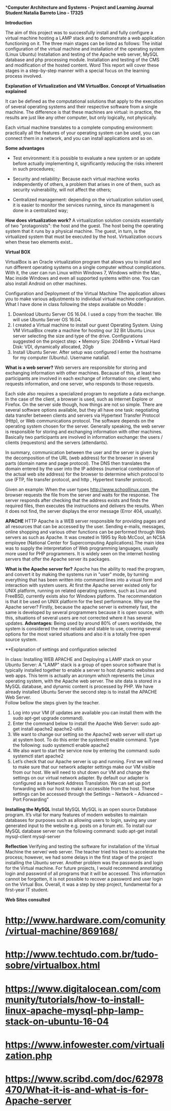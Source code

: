 ***Computer Architecture and Systems - Project and Learning Journal
Student Natalia Barreto Lino - 17325**

**Introduction**

The aim of this project was to successfully install and fully configure a virtual machine hosting a LAMP stack and to demonstrate a web application functioning on it. The three main stages can be listed as follows:
The initial configuration of the virtual machine and installation of the operating system (Linux Ubuntu)
Installation and testing of the Apache web server, MySQL database and php processing module.
Installation and testing of the CMS and modification of the hosted content. Word 
This report will cover these stages in a step-by-step manner with a special focus on the learning process involved.

**Explanation of Virtualization and VM VirtualBox. 
Concept of Virtualisation explained**

It can be defined as the computational solutions that apply to the execution of several operating systems and their respective software from a single machine. The difference is that these machines are virtual: in practice, the results are just like any other computer, but only logically, not physically.

Each virtual machine translates to a complete computing environment: practically all the features of your operating system can be used, you can connect them in a network, and you can install applications and so on. 

**Some advantages**
- Test environment: it is possible to evaluate a new system or an update before actually implementing it, significantly reducing the risks inherent in such procedures;

- Security and reliability: Because each virtual machine works independently of others, a problem that arises in one of them, such as security vulnerability, will not affect the others;

- Centralized management: depending on the virtualization solution used, it is easier to monitor the services running, since its management is done in a centralized way;

**How does virtualization work?** 
A virtualization solution consists essentially of two "protagonists": the host and the guest. The host being the operating system that it runs by a physical machine. The guest, in turn, is the virtualized system that must be executed by the host. Virtualization occurs when these two elements exist..

**Virtual BOX**

VirtualBox is an Oracle virtualization program that allows you to install and run different operating systems on a single computer without complications. With it, the user can run Linux within Windows 7, Windows within the Mac, Mac inside Windows and even all supported systems within one. You can also install Android on other machines.

Configuration and Deployment of the Virtual Machine 
The application allows you to make various adjustments to individual virtual machine configuration. What I have done in class following the steps available on Moddle :

1.	Download Ubuntu Server OS 16.04. I used a copy from the teacher. We will use Ubuntu Server OS 16.04.
2.	 I created a Virtual machine to install our guest Operating System. Using VM VirtualBox create a machine for hosting our 32 Bit Ubuntu Linux server selecting the size and type of the drive. Configurations suggested on the project step: • Memory Size: 2048mb • Virtual Hard Disk: VDI, dynamically allocated, 20gb 
3.	 Install Ubuntu Server. After setup was configured I enter the hostname for my computer (Ubuntu). Username natalia1. 

**What is a web server?**
Web servers are responsible for storing and exchanging information with other machines. Because of this, at least two participants are involved in each exchange of information: one client, who requests information, and one server, who responds to those requests.

Each side also requires a specialized program to negotiate a data exchange. In the case of the client, a browser is used, such as Internet Explore or Firefox. On the server side though, how things are not so simple. There are several software options available, but they all have one task: negotiating data transfer between clients and servers via Hypertext Transfer Protocol (Http), or Web communications protocol. The software depends on the operating system chosen for the server.
Generally speaking, the web server is responsible for storing and exchanging information with other machines. Basically two participants are involved in information exchange: the users / clients (requestors) and the servers (attendants).

In summary, communication between the user and the server is given by the decomposition of the URL (web address) for the browser in several parts (domain name and page protocol). The DNS then translates the domain entered by the user into the IP address (numerical combination of the actual web site address) for the browser to determine which protocol to use (FTP, file transfer protocol, and http , Hypertext transfer protocol).

Given an example:  When the user types http://www.schoollinux.com, the browser requests the file from the server and waits for the response. The server responds after checking that the address exists and finds the required files, then executes the instructions and delivers the results. When it does not find, the server displays the error message (Error 404, usually).


**APACHE**
HTTP Apache is a WEB server responsible for providing pages and all resources that can be accessed by the user. Sending e-mails, messages, online shopping and various other functions can be performed through Web servers as such as Apache.
It was created in 1995 by Rob McCool, an NCSA employee (National Center for Supercomputing Applications).The main idea was to supply the interpretation of Web programming languages, usually more used for PHP programmers. It is widely seen on the internet hosting servers that offer the Apache server its packages.

**What is the Apache server for?**
Apache has the ability to read the program, and convert it by making the systems run in "user" mode, by turning everything that has been written into command lines into a visual form and interaction with system users. At first the Apache server existed only for UNIX platform, running on related operating systems, such as Linux and FreeBSD, currently exists also for Windows platform. The recommendation is that it be used on UNIX platform for the best performance.
Why use the Apache server?
 Firstly, because the apache server is extremely fast, the same is developed by several programmers because it is open source, with this, situations of several users are not corrected where it has several updates.
**Advantages:**
 Being used by around 80% of users worldwide, the system is considered the most reliable and stable to use, covering several options for the most varied situations and also it is a totally free open source system. 

**Explanation of settings and configuration selected
 
In class:  Installing WEB APACHE and Deploying a LAMP stack on your Ubuntu Server:
A "LAMP" stack is a group of open source software that is typically installed together to enable a server to host dynamic websites and web apps. This term is actually an acronym which represents the Linux operating system, with the Apache web server. The site data is stored in a MySQL database, and dynamic content is processed by PHP.
We have already installed Ubuntu Server the second step is to install the APACHE Web Server.  
Follow bellow the steps given by the teacher. 

1.	Log into your VM (if updates are available you can install them with the sudo apt-get upgrade command). 
2.	Enter the command below to install the Apache Web Server: sudo apt-get install apache2 apache2-utils 
3.	We want to change our setting so the Apache2 web server will start up at system boot. To do this enter the systemctl enable command. Type the following: sudo systemctl enable apache2 
4.	We also want to start the service now by entering the command: sudo systemctl start apache2 
5.	Let’s check that our Apache server is up and running. First we will need to make sure that our network adapter settings make our VM visible from our host. We will need to shut down our VM and change the settings on our virtual network adapter. By default our adapter is configured as a Network Address Translation. We can set up port forwarding with our host to make it accessible from the host. These settings can be accessed through the Settings – Network – Advanced – Port Forwarding”
	
**Installing the MySQL**
Install MySQL MySQL is an open source Database program. It’s vital for many features of modern websites to maintain databases for purposes such as allowing users to login, saving any user generated input to the website e.g. posts on a forum etc. 
To install our MySQL database server run the following command: 
sudo apt-get install mysql-client mysql-server 


**Reflection** 
Verifying and testing the software for installation of the Virtual Machine the server/ web server. The teacher tried his best to accelerate the process; however, we had some delays in the first stage of the project installing the Ubuntu server. Another problem was the passwords and login for the Virtual machine. For future projects, I would recommend annotating login and password of all programs that it will be accessed. This information cannot be forgotten, it is not possible to recover a password and user login on the Virtual Box. Overall, it was a step by step project, fundamental for a first-year IT student.

**Web Sites consulted** 
# http://www.hardware.com/comunity/virtual-machine/869168/
# http://www.techtudo.com.br/tudo-sobre/virtualbox.html
# https://www.digitalocean.com/community/tutorials/how-to-install-linux-apache-mysql-php-lamp-stack-on-ubuntu-16-04
# https://www.infowester.com/virtualization.php
# https://www.scribd.com/doc/62978470/What-it-is-and-what-is-for-Apache-server



